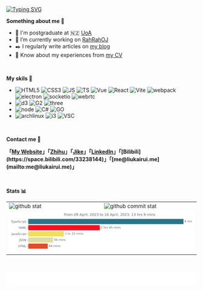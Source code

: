 [![Typing SVG](https://readme-typing-svg.herokuapp.com?size=21&color=000000&vCenter=true&width=500&lines=Hey%2C+I'm+Kairui+Liu+%F0%9F%91%8B;A+passionate+frontend+developer+from+China+%F0%9F%91%A8%E2%80%8D%F0%9F%92%BB+;Welcome+to+my+Github+homepage+%F0%9F%A4%97;%E5%98%BF%2C+%E6%88%91%E6%98%AF%E5%88%98%E9%94%B4%E7%9D%BF+%F0%9F%91%8B;%E6%9D%A5%E8%87%AA%E4%B8%AD%E5%9B%BD%E7%9A%84%E5%89%8D%E7%AB%AF%E5%BC%80%E5%8F%91%E8%80%85+%F0%9F%91%A8%E2%80%8D%F0%9F%92%BB;%E6%AC%A2%E8%BF%8E%E6%9D%A5%E5%88%B0%E6%88%91%E7%9A%84Github%E4%B8%BB%E9%A1%B5%F0%9F%A4%97)](https://git.io/typing-svg)
<br/>

**Something about me 🙋**

- 🍻 I'm postgraduate at 🇳🇿 [UoA](https://www.auckland.ac.nz/)
- 🔭 I’m currently working on [RahRahOJ](https://github.com/KairuiLiu/RahRahOJ-FrontEnd)
- ✒️ I regularly write articles on [my blog](http://blog.liukairui.me/)
- 📃 Know about my experiences from [my CV](http://cv.liukairui.me/)
<br/>

**My skils 🔬**

- ![HTML5](https://img.shields.io/badge/HTML5-E34F26?style=flat-square&logo=HTML5&logoColor=white) ![CSS3](https://img.shields.io/badge/CSS3-1572B6?style=flat-square&logo=CSS3&logoColor=white) ![JS](https://img.shields.io/badge/JavaScript-F7DF1E?style=flat-square&logo=JavaScript&logoColor=black) ![TS](https://img.shields.io/badge/TypeScript-3178C6?style=flat-square&logo=TypeScript&logoColor=white) ![Vue](https://img.shields.io/badge/Vue.js-4FC08D?style=flat-square&logo=Vue.js&logoColor=white) ![React](https://img.shields.io/badge/React-61DAFB?style=flat-square&logo=React&logoColor=black) ![Vite](https://img.shields.io/badge/Vite-646CFF?style=flat-square&logo=Vite&logoColor=white) ![webpack](https://img.shields.io/badge/webpack-8DD6F9?style=flat-square&logo=webpack&logoColor=black) ![electron](https://img.shields.io/badge/electron-47b48f?style=flat-square&logo=electron&logoColor=white) ![socketio](https://img.shields.io/badge/Socket.io-010101?style=flat-square&logo=Socket.io&logoColor=white) ![webrtc](https://img.shields.io/badge/WebRTC-333333?style=flat-square&logo=WebRTC&logoColor=white)  
- ![d3](https://img.shields.io/badge/D3.js-F9A03C?style=flat-square&logo=d3.js&logoColor=white) ![G2](https://img.shields.io/badge/G2%20Plot-6c2fc3?style=flat-square&logo=antdesign&logoColor=white) ![three](https://img.shields.io/badge/Three.js-000000?style=flat-square&logo=three.js&logoColor=white)
- ![node](https://img.shields.io/badge/Node.js-339933?style=flat-square&logo=node.js&logoColor=white) ![C#](https://img.shields.io/badge/C%23-239120?style=flat-square&logo=CSharp&logoColor=white) ![GO](https://img.shields.io/badge/Go-00ADD8?style=flat-square&logo=Go&logoColor=white)  
- ![archlinux](https://img.shields.io/badge/ArchLinux-1793D1?style=flat-square&logo=Arch%20Linux&logoColor=white) ![i3](https://img.shields.io/badge/i3wm-1976D2?style=flat-square&logo=wire&logoColor=white) ![VSC](https://img.shields.io/badge/Visual%20Studio%20Code-007ACC?style=flat-square&logo=Visual%20Studio%20Code&logoColor=white)
<br/>

**Contact me 📇**

**「[My Website](https://liukairui.me/)」「[Zhihu](https://www.zhihu.com/people/liu-kai-rui-18/)」「[Jike](https://okjk.co/16CFBT)」「[LinkedIn]([https://www.linkedin.com/in/%E9%94%B4%E7%9D%BF-%E5%88%98-9b3a80235/](https://www.linkedin.com/in/%E9%94%B4%E7%9D%BF-%E5%88%98))」「[Bilibili](https://space.bilibili.com/33238144)」「[me@liukairui.me](mailto:me@liukairui.me)」**

<br/>

**Stats 📊**

<table>
  <tbody>
    <tr>
      <td valign="middle" width="50%">
        <img src="https://github-readme-stats.vercel.app/api?username=KairuiLiu&hide_border=true" alt="github stat">
      </td>
      <td valign="middle" width="50%">
        <img src="https://github-readme-streak-stats.herokuapp.com?user=KairuiLiu&hide_border=true&date_format=M%20j%5B%2C%20Y%5D" alt="github commit stat"> 
      </td>
    </tr>
    <tr height="0">
    </tr>
    <tr>
      <td valign="middle"  colspan="2">
        <img src="./images/stat.svg" alt="wakatime stat" />
      </td>
    </tr>
  </tbody>
<table>
<br/>

![](./images/wollow.svg)
